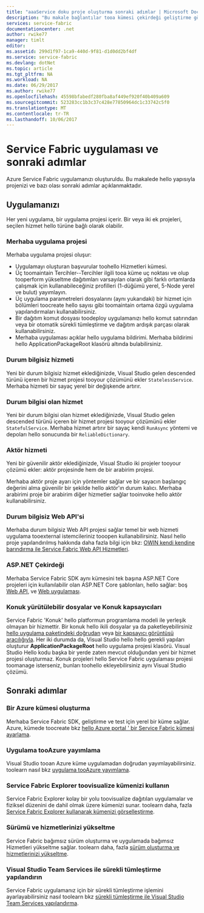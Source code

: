 ```yaml
---
title: "aaaService doku proje oluşturma sonraki adımlar | Microsoft Docs"
description: "Bu makale bağlantılar tooa kümesi çekirdeği geliştirme görevleri için Service Fabric içerir"
services: service-fabric
documentationcenter: .net
author: rwike77
manager: timlt
editor: 
ms.assetid: 299d1f97-1ca9-440d-9f81-d1d0dd2bf4df
ms.service: service-fabric
ms.devlang: dotNet
ms.topic: article
ms.tgt_pltfrm: NA
ms.workload: NA
ms.date: 06/29/2017
ms.author: rwike77
ms.openlocfilehash: 45598bfabedf280fba8af449ef920f40b409a609
ms.sourcegitcommit: 523283cc1b3c37c428e77850964dc1c33742c5f0
ms.translationtype: MT
ms.contentlocale: tr-TR
ms.lasthandoff: 10/06/2017
---
```

# <a name="your-service-fabric-application-and-next-steps"></a>Service Fabric uygulaması ve sonraki adımlar
Azure Service Fabric uygulamanızı oluşturuldu. Bu makalede hello yapısıyla projenizi ve bazı olası sonraki adımlar açıklanmaktadır.

## <a name="your-application"></a>Uygulamanızı
Her yeni uygulama, bir uygulama projesi içerir. Bir veya iki ek projeleri, seçilen hizmet hello türüne bağlı olarak olabilir.

### <a name="hello-application-project"></a>Merhaba uygulama projesi
Merhaba uygulama projesi oluşur:

* Uygulamayı oluşturan başvurular toohello Hizmetleri kümesi.
* Üç toomaintain Tercihler--Tercihler ilgili tooa küme uç noktası ve olup tooperform yükseltme dağıtımları varsayılan olarak gibi farklı ortamlarda çalışmak için kullanabileceğiniz profilleri (1-düğümü yerel, 5-Node yerel ve bulut) yayımlayın.
* Üç uygulama parametreleri dosyalarını (aynı yukarıdaki) bir hizmet için bölümleri toocreate hello sayısı gibi toomaintain ortama özgü uygulama yapılandırmaları kullanabilirsiniz.
* Bir dağıtım komut dosyası toodeploy uygulamanızı hello komut satırından veya bir otomatik sürekli tümleştirme ve dağıtım ardışık parçası olarak kullanabilirsiniz.
* Merhaba uygulaması açıklar hello uygulama bildirimi. Merhaba bildirimi hello ApplicationPackageRoot klasörü altında bulabilirsiniz.

### <a name="stateless-service"></a>Durum bilgisiz hizmeti
Yeni bir durum bilgisiz hizmet eklediğinizde, Visual Studio gelen descended türünü içeren bir hizmet projesi tooyour çözümünü ekler `StatelessService`. Merhaba hizmeti bir sayaç yerel bir değişkende artırır.

### <a name="stateful-service"></a>Durum bilgisi olan hizmet
Yeni bir durum bilgisi olan hizmet eklediğinizde, Visual Studio gelen descended türünü içeren bir hizmet projesi tooyour çözümünü ekler `StatefulService`. Merhaba hizmet artırır bir sayaç kendi `RunAsync` yöntemi ve depoları hello sonucunda bir `ReliableDictionary`.

### <a name="actor-service"></a>Aktör hizmeti
Yeni bir güvenilir aktör eklediğinizde, Visual Studio iki projeler tooyour çözümü ekler: aktör projesinde hem de bir arabirim projesi.

Merhaba aktör proje ayarı için yöntemler sağlar ve bir sayacın başlangıç değerini alma güvenilir bir şekilde hello aktör'ın durum kalıcı. Merhaba arabirimi proje bir arabirim diğer hizmetler sağlar tooinvoke hello aktör kullanabilirsiniz.

### <a name="stateless-web-api"></a>Durum bilgisiz Web API'si
Merhaba durum bilgisiz Web API projesi sağlar temel bir web hizmeti uygulama tooexternal istemcileriniz tooopen kullanabilirsiniz. Nasıl hello proje yapılandırılmış hakkında daha fazla bilgi için bkz: [OWIN kendi kendine barındırma ile Service Fabric Web API Hizmetleri](service-fabric-reliable-services-communication-webapi.md).


### <a name="aspnet-core"></a>ASP.NET Çekirdeği
Merhaba Service Fabric SDK aynı kümesini tek başına ASP.NET Core projeleri için kullanılabilir olan ASP.NET Core şablonları, hello sağlar: boş [Web API][aspnet-webapi], ve [Web uygulaması][aspnet-webapp].

### <a name="guest-executables-and-guest-containers"></a>Konuk yürütülebilir dosyalar ve Konuk kapsayıcıları

Service Fabric 'Konuk' hello platformun programlama modeli ile yerleşik olmayan bir hizmettir. Bir konuk hello ikili dosyalar ya da paketleyebilirsiniz [hello uygulama paketindeki doğrudan](service-fabric-deploy-existing-app.md) veya [bir kapsayıcı görüntüsü aracılığıyla](service-fabric-deploy-container.md). Her iki durumda da, Visual Studio hello hello gerekli yapıları oluşturur **ApplicationPackageRoot** hello uygulama projesi klasörü. Visual Studio Hello kodu başka bir yerde zaten mevcut olduğundan yeni bir hizmet projesi oluşturmaz. Konuk projeleri hello Service Fabric uygulaması projesi toomanage isterseniz, bunları toohello ekleyebilirsiniz aynı Visual Studio çözümü.

## <a name="next-steps"></a>Sonraki adımlar
### <a name="create-an-azure-cluster"></a>Bir Azure kümesi oluşturma
Merhaba Service Fabric SDK, geliştirme ve test için yerel bir küme sağlar. Azure, kümede toocreate bkz [hello Azure portal ' bir Service Fabric kümesi ayarlama][create-cluster-in-portal].

### <a name="publish-your-application-tooazure"></a>Uygulama tooAzure yayımlama
Visual Studio tooan Azure küme uygulamadan doğrudan yayımlayabilirsiniz. toolearn nasıl bkz [uygulama tooAzure yayımlama][publish-app-to-azure].

### <a name="use-service-fabric-explorer-toovisualize-your-cluster"></a>Service Fabric Explorer toovisualize kümenizi kullanın
Service Fabric Explorer kolay bir yolu toovisualize dağıtılan uygulamalar ve fiziksel düzenini de dahil olmak üzere kümenizi sunar. toolearn daha, fazla [Service Fabric Explorer kullanarak kümenizi görselleştirme][visualize-with-sfx].

### <a name="version-and-upgrade-your-services"></a>Sürümü ve hizmetlerinizi yükseltme
Service Fabric bağımsız sürüm oluşturma ve uygulamada bağımsız Hizmetleri yükseltme sağlar. toolearn daha, fazla [sürüm oluşturma ve hizmetlerinizi yükseltme][app-upgrade-tutorial].

### <a name="configure-continuous-integration-with-visual-studio-team-services"></a>Visual Studio Team Services ile sürekli tümleştirme yapılandırın
Service Fabric uygulamanız için bir sürekli tümleştirme işlemini ayarlayabilirsiniz nasıl toolearn bkz [sürekli tümleştirme ile Visual Studio Team Services yapılandırma][ci-with-vso].

<!-- Links -->
[add-web-frontend]: service-fabric-add-a-web-frontend.md
[create-cluster-in-portal]: service-fabric-cluster-creation-via-portal.md
[publish-app-to-azure]: service-fabric-publish-app-remote-cluster.md
[visualize-with-sfx]: service-fabric-visualizing-your-cluster.md
[ci-with-vso]: service-fabric-set-up-continuous-integration.md
[reliable-services-webapi]: service-fabric-reliable-services-communication-webapi.md
[app-upgrade-tutorial]: service-fabric-application-upgrade-tutorial.md
[aspnet-webapi]: https://docs.asp.net/en/latest/tutorials/first-web-api.html
[aspnet-webapp]: https://docs.asp.net/en/latest/tutorials/first-mvc-app/index.html
